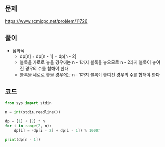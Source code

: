 ## 문제
https://www.acmicpc.net/problem/11726

## 풀이
- 점화식
	- dp[n] = dp[n - 1]  + dp[n - 2]
	- 블록을 가로로 놓을 경우에는 n - 1까지 블록을 놓으므로 n - 2까지 블록이 놓여진 경우의 수를 합해야 한다
	- 블록을 세로로 놓을 경우에는 n - 1까지 블록이 놓여진 경우의 수를 합해야 한다

## 코드
```python
from sys import stdin

n = int(stdin.readline())

dp = [1] + [2] * n
for i in range(2, n):
    dp[i] = (dp[i - 2] + dp[i - 1]) % 10007

print(dp[n - 1])
```